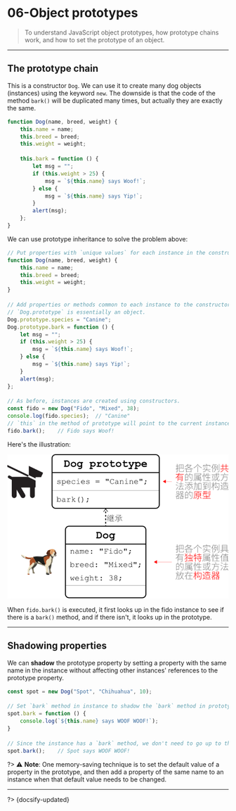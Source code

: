 # 06-Object prototypes

> To understand JavaScript object prototypes, how prototype chains work, and how to set the prototype of an object.

---

## The prototype chain

This is a constructor `Dog`. We can use it to create many dog objects (instances) using the keyword `new`. The downside is that the code of the method `bark()` will be duplicated many times, but actually they are exactly the same.

```js
function Dog(name, breed, weight) {
    this.name = name;
    this.breed = breed;
    this.weight = weight;

    this.bark = function () {
        let msg = "";
        if (this.weight > 25) {
            msg = `${this.name} says Woof!`;
        } else {
            msg = `${this.name} says Yip!`;
        }
        alert(msg);
    };
}
```

We can use prototype inheritance to solve the problem above:

```js
// Put properties with `unique values` for each instance in the constructor.
function Dog(name, breed, weight) {
    this.name = name;
    this.breed = breed;
    this.weight = weight;
}

// Add properties or methods common to each instance to the constructor's prototype.
// `Dog.prototype` is essentially an object.
Dog.prototype.species = "Canine";
Dog.prototype.bark = function () {
    let msg = "";
    if (this.weight > 25) {
        msg = `${this.name} says Woof!`;
    } else {
        msg = `${this.name} says Yip!`;
    }
    alert(msg);
};

// As before, instances are created using constructors.
const fido = new Dog("Fido", "Mixed", 38);
console.log(fido.species);  // "Canine"
// `this` in the method of prototype will point to the current instance correctly.
fido.bark();    // Fido says Woof!
```

Here's the illustration:

![](../_assets/_images/prototype.svg ':size=400')

When `fido.bark()` is executed, it first looks up in the fido instance to see if there is a `bark()` method, and if there isn't, it looks up in the prototype.

---

## Shadowing properties

We can **shadow** the prototype property by setting a property with the same name in the instance without affecting other instances' references to the prototype property.

```js
const spot = new Dog("Spot", "Chihuahua", 10);

// Set `bark` method in instance to shadow the `bark` method in prototype
spot.bark = function () {
    console.log(`${this.name} says WOOF WOOF!`);
}

// Since the instance has a `bark` method, we don't need to go up to the prototype to find that method.
spot.bark();    // Spot says WOOF WOOF!
```

?> ⚠️ **Note**: One memory-saving technique is to set the default value of a property in the prototype, and then add a property of the same name to an instance when that default value needs to be changed.



---

?> {docsify-updated}